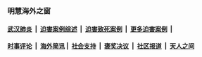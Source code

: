 
### 明慧海外之窗

####  [武汉肺炎](indexes/365.md?t=03150200) &nbsp;|&nbsp;  [迫害案例综述](indexes/328.md?t=03150200) &nbsp;|&nbsp; [迫害致死案例](indexes/277.md?t=03150200)  &nbsp;|&nbsp; [更多迫害案例](indexes/81.md?t=03150200)  &nbsp;|&nbsp; 
####  [时事评论](indexes/19.md?t=03150200) &nbsp;|&nbsp; [海外简讯](indexes/245.md?t=03150200)&nbsp;|&nbsp;  [社会支持](indexes/140.md?t=03150200) &nbsp;|&nbsp; [褒奖决议](indexes/282.md?t=03150200) &nbsp;|&nbsp; [社区报道](indexes/91.md?t=03150200)  &nbsp;|&nbsp; [天人之间](indexes/78.md?t=03150200) 

